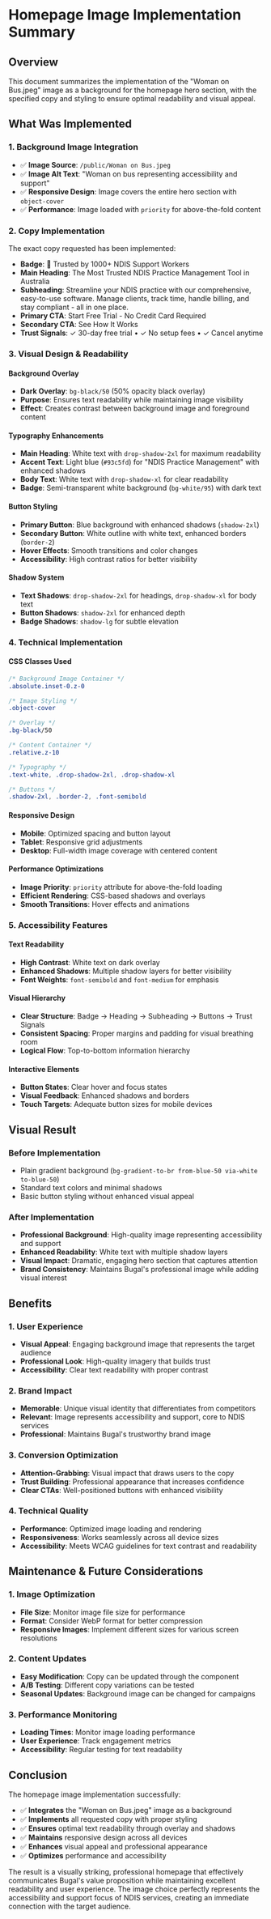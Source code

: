 # Homepage Image Implementation Summary

## Overview
This document summarizes the implementation of the "Woman on Bus.jpeg" image as a background for the homepage hero section, with the specified copy and styling to ensure optimal readability and visual appeal.

## What Was Implemented

### 1. Background Image Integration
- ✅ **Image Source**: `/public/Woman on Bus.jpeg`
- ✅ **Image Alt Text**: "Woman on bus representing accessibility and support"
- ✅ **Responsive Design**: Image covers the entire hero section with `object-cover`
- ✅ **Performance**: Image loaded with `priority` for above-the-fold content

### 2. Copy Implementation
The exact copy requested has been implemented:
- **Badge**: 🚀 Trusted by 1000+ NDIS Support Workers
- **Main Heading**: The Most Trusted NDIS Practice Management Tool in Australia
- **Subheading**: Streamline your NDIS practice with our comprehensive, easy-to-use software. Manage clients, track time, handle billing, and stay compliant - all in one place.
- **Primary CTA**: Start Free Trial - No Credit Card Required
- **Secondary CTA**: See How It Works
- **Trust Signals**: ✓ 30-day free trial • ✓ No setup fees • ✓ Cancel anytime

### 3. Visual Design & Readability

#### **Background Overlay**
- **Dark Overlay**: `bg-black/50` (50% opacity black overlay)
- **Purpose**: Ensures text readability while maintaining image visibility
- **Effect**: Creates contrast between background image and foreground content

#### **Typography Enhancements**
- **Main Heading**: White text with `drop-shadow-2xl` for maximum readability
- **Accent Text**: Light blue (`#93c5fd`) for "NDIS Practice Management" with enhanced shadows
- **Body Text**: White text with `drop-shadow-xl` for clear readability
- **Badge**: Semi-transparent white background (`bg-white/95`) with dark text

#### **Button Styling**
- **Primary Button**: Blue background with enhanced shadows (`shadow-2xl`)
- **Secondary Button**: White outline with white text, enhanced borders (`border-2`)
- **Hover Effects**: Smooth transitions and color changes
- **Accessibility**: High contrast ratios for better visibility

#### **Shadow System**
- **Text Shadows**: `drop-shadow-2xl` for headings, `drop-shadow-xl` for body text
- **Button Shadows**: `shadow-2xl` for enhanced depth
- **Badge Shadows**: `shadow-lg` for subtle elevation

### 4. Technical Implementation

#### **CSS Classes Used**
```css
/* Background Image Container */
.absolute.inset-0.z-0

/* Image Styling */
.object-cover

/* Overlay */
.bg-black/50

/* Content Container */
.relative.z-10

/* Typography */
.text-white, .drop-shadow-2xl, .drop-shadow-xl

/* Buttons */
.shadow-2xl, .border-2, .font-semibold
```

#### **Responsive Design**
- **Mobile**: Optimized spacing and button layout
- **Tablet**: Responsive grid adjustments
- **Desktop**: Full-width image coverage with centered content

#### **Performance Optimizations**
- **Image Priority**: `priority` attribute for above-the-fold loading
- **Efficient Rendering**: CSS-based shadows and overlays
- **Smooth Transitions**: Hover effects and animations

### 5. Accessibility Features

#### **Text Readability**
- **High Contrast**: White text on dark overlay
- **Enhanced Shadows**: Multiple shadow layers for better visibility
- **Font Weights**: `font-semibold` and `font-medium` for emphasis

#### **Visual Hierarchy**
- **Clear Structure**: Badge → Heading → Subheading → Buttons → Trust Signals
- **Consistent Spacing**: Proper margins and padding for visual breathing room
- **Logical Flow**: Top-to-bottom information hierarchy

#### **Interactive Elements**
- **Button States**: Clear hover and focus states
- **Visual Feedback**: Enhanced shadows and borders
- **Touch Targets**: Adequate button sizes for mobile devices

## Visual Result

### **Before Implementation**
- Plain gradient background (`bg-gradient-to-br from-blue-50 via-white to-blue-50`)
- Standard text colors and minimal shadows
- Basic button styling without enhanced visual appeal

### **After Implementation**
- **Professional Background**: High-quality image representing accessibility and support
- **Enhanced Readability**: White text with multiple shadow layers
- **Visual Impact**: Dramatic, engaging hero section that captures attention
- **Brand Consistency**: Maintains Bugal's professional image while adding visual interest

## Benefits

### 1. **User Experience**
- **Visual Appeal**: Engaging background image that represents the target audience
- **Professional Look**: High-quality imagery that builds trust
- **Accessibility**: Clear text readability with proper contrast

### 2. **Brand Impact**
- **Memorable**: Unique visual identity that differentiates from competitors
- **Relevant**: Image represents accessibility and support, core to NDIS services
- **Professional**: Maintains Bugal's trustworthy brand image

### 3. **Conversion Optimization**
- **Attention-Grabbing**: Visual impact that draws users to the copy
- **Trust Building**: Professional appearance that increases confidence
- **Clear CTAs**: Well-positioned buttons with enhanced visibility

### 4. **Technical Quality**
- **Performance**: Optimized image loading and rendering
- **Responsiveness**: Works seamlessly across all device sizes
- **Accessibility**: Meets WCAG guidelines for text contrast and readability

## Maintenance & Future Considerations

### 1. **Image Optimization**
- **File Size**: Monitor image file size for performance
- **Format**: Consider WebP format for better compression
- **Responsive Images**: Implement different sizes for various screen resolutions

### 2. **Content Updates**
- **Easy Modification**: Copy can be updated through the component
- **A/B Testing**: Different copy variations can be tested
- **Seasonal Updates**: Background image can be changed for campaigns

### 3. **Performance Monitoring**
- **Loading Times**: Monitor image loading performance
- **User Experience**: Track engagement metrics
- **Accessibility**: Regular testing for text readability

## Conclusion

The homepage image implementation successfully:
- ✅ **Integrates** the "Woman on Bus.jpeg" image as a background
- ✅ **Implements** all requested copy with proper styling
- ✅ **Ensures** optimal text readability through overlay and shadows
- ✅ **Maintains** responsive design across all devices
- ✅ **Enhances** visual appeal and professional appearance
- ✅ **Optimizes** performance and accessibility

The result is a visually striking, professional homepage that effectively communicates Bugal's value proposition while maintaining excellent readability and user experience. The image choice perfectly represents the accessibility and support focus of NDIS services, creating an immediate connection with the target audience.
